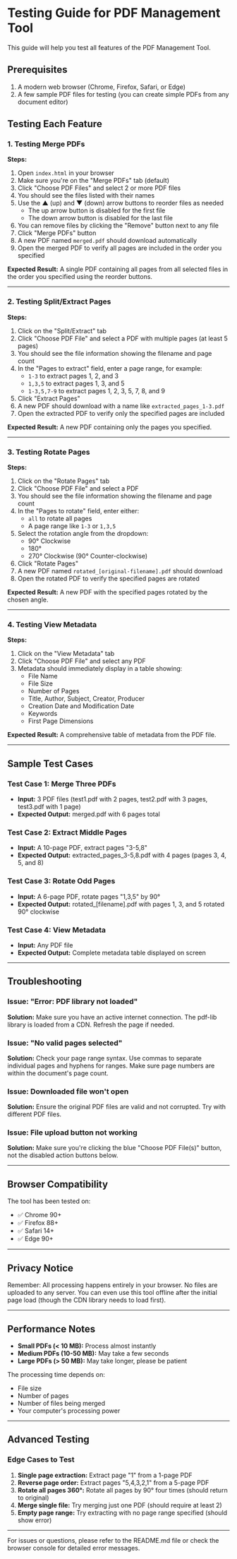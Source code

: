 # Testing Guide for PDF Management Tool

This guide will help you test all features of the PDF Management Tool.

## Prerequisites

1. A modern web browser (Chrome, Firefox, Safari, or Edge)
2. A few sample PDF files for testing (you can create simple PDFs from any document editor)

## Testing Each Feature

### 1. Testing Merge PDFs

**Steps:**
1. Open `index.html` in your browser
2. Make sure you're on the "Merge PDFs" tab (default)
3. Click "Choose PDF Files" and select 2 or more PDF files
4. You should see the files listed with their names
5. Use the ▲ (up) and ▼ (down) arrow buttons to reorder files as needed
   - The up arrow button is disabled for the first file
   - The down arrow button is disabled for the last file
6. You can remove files by clicking the "Remove" button next to any file
7. Click "Merge PDFs" button
8. A new PDF named `merged.pdf` should download automatically
9. Open the merged PDF to verify all pages are included in the order you specified

**Expected Result:** A single PDF containing all pages from all selected files in the order you specified using the reorder buttons.

---

### 2. Testing Split/Extract Pages

**Steps:**
1. Click on the "Split/Extract" tab
2. Click "Choose PDF File" and select a PDF with multiple pages (at least 5 pages)
3. You should see the file information showing the filename and page count
4. In the "Pages to extract" field, enter a page range, for example:
   - `1-3` to extract pages 1, 2, and 3
   - `1,3,5` to extract pages 1, 3, and 5
   - `1-3,5,7-9` to extract pages 1, 2, 3, 5, 7, 8, and 9
5. Click "Extract Pages"
6. A new PDF should download with a name like `extracted_pages_1-3.pdf`
7. Open the extracted PDF to verify only the specified pages are included

**Expected Result:** A new PDF containing only the pages you specified.

---

### 3. Testing Rotate Pages

**Steps:**
1. Click on the "Rotate Pages" tab
2. Click "Choose PDF File" and select a PDF
3. You should see the file information showing the filename and page count
4. In the "Pages to rotate" field, enter either:
   - `all` to rotate all pages
   - A page range like `1-3` or `1,3,5`
5. Select the rotation angle from the dropdown:
   - 90° Clockwise
   - 180°
   - 270° Clockwise (90° Counter-clockwise)
6. Click "Rotate Pages"
7. A new PDF named `rotated_[original-filename].pdf` should download
8. Open the rotated PDF to verify the specified pages are rotated

**Expected Result:** A new PDF with the specified pages rotated by the chosen angle.

---

### 4. Testing View Metadata

**Steps:**
1. Click on the "View Metadata" tab
2. Click "Choose PDF File" and select any PDF
3. Metadata should immediately display in a table showing:
   - File Name
   - File Size
   - Number of Pages
   - Title, Author, Subject, Creator, Producer
   - Creation Date and Modification Date
   - Keywords
   - First Page Dimensions

**Expected Result:** A comprehensive table of metadata from the PDF file.

---

## Sample Test Cases

### Test Case 1: Merge Three PDFs
- **Input:** 3 PDF files (test1.pdf with 2 pages, test2.pdf with 3 pages, test3.pdf with 1 page)
- **Expected Output:** merged.pdf with 6 pages total

### Test Case 2: Extract Middle Pages
- **Input:** A 10-page PDF, extract pages "3-5,8"
- **Expected Output:** extracted_pages_3-5,8.pdf with 4 pages (pages 3, 4, 5, and 8)

### Test Case 3: Rotate Odd Pages
- **Input:** A 6-page PDF, rotate pages "1,3,5" by 90°
- **Expected Output:** rotated_[filename].pdf with pages 1, 3, and 5 rotated 90° clockwise

### Test Case 4: View Metadata
- **Input:** Any PDF file
- **Expected Output:** Complete metadata table displayed on screen

---

## Troubleshooting

### Issue: "Error: PDF library not loaded"
**Solution:** Make sure you have an active internet connection. The pdf-lib library is loaded from a CDN. Refresh the page if needed.

### Issue: "No valid pages selected"
**Solution:** Check your page range syntax. Use commas to separate individual pages and hyphens for ranges. Make sure page numbers are within the document's page count.

### Issue: Downloaded file won't open
**Solution:** Ensure the original PDF files are valid and not corrupted. Try with different PDF files.

### Issue: File upload button not working
**Solution:** Make sure you're clicking the blue "Choose PDF File(s)" button, not the disabled action buttons below.

---

## Browser Compatibility

The tool has been tested on:
- ✅ Chrome 90+
- ✅ Firefox 88+
- ✅ Safari 14+
- ✅ Edge 90+

---

## Privacy Notice

Remember: All processing happens entirely in your browser. No files are uploaded to any server. You can even use this tool offline after the initial page load (though the CDN library needs to load first).

---

## Performance Notes

- **Small PDFs (< 10 MB):** Process almost instantly
- **Medium PDFs (10-50 MB):** May take a few seconds
- **Large PDFs (> 50 MB):** May take longer, please be patient

The processing time depends on:
- File size
- Number of pages
- Number of files being merged
- Your computer's processing power

---

## Advanced Testing

### Edge Cases to Test

1. **Single page extraction:** Extract page "1" from a 1-page PDF
2. **Reverse page order:** Extract pages "5,4,3,2,1" from a 5-page PDF
3. **Rotate all pages 360°:** Rotate all pages by 90° four times (should return to original)
4. **Merge single file:** Try merging just one PDF (should require at least 2)
5. **Empty page range:** Try extracting with no page range specified (should show error)

---

For issues or questions, please refer to the README.md file or check the browser console for detailed error messages.
